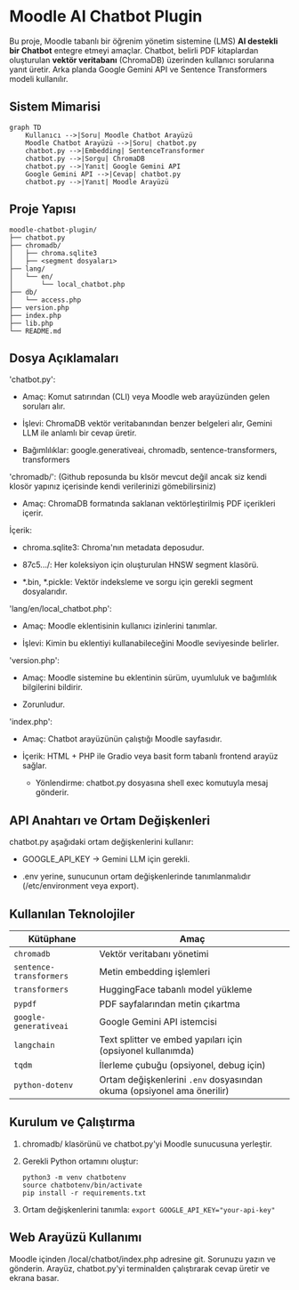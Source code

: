 # Moodle AI Chatbot Plugin 

Bu proje, Moodle tabanlı bir öğrenim yönetim sistemine (LMS) **AI destekli bir Chatbot** entegre etmeyi amaçlar. Chatbot, belirli PDF kitaplardan oluşturulan **vektör veritabanı** (ChromaDB) üzerinden kullanıcı sorularına yanıt üretir. Arka planda Google Gemini API ve Sentence Transformers modeli kullanılır.

## Sistem Mimarisi
```
graph TD
    Kullanıcı -->|Soru| Moodle Chatbot Arayüzü
    Moodle Chatbot Arayüzü -->|Soru| chatbot.py
    chatbot.py -->|Embedding| SentenceTransformer
    chatbot.py -->|Sorgu| ChromaDB
    chatbot.py -->|Yanıt| Google Gemini API
    Google Gemini API -->|Cevap| chatbot.py
    chatbot.py -->|Yanıt| Moodle Arayüzü

```
## Proje Yapısı
```
moodle-chatbot-plugin/
├── chatbot.py
├── chromadb/ 
│   ├── chroma.sqlite3
│   ├── <segment dosyaları>
├── lang/
│   └── en/
│       └── local_chatbot.php
├── db/
│   └── access.php
├── version.php
├── index.php
├── lib.php
└── README.md
```
## Dosya Açıklamaları
'chatbot.py': 

- Amaç: Komut satırından (CLI) veya Moodle web arayüzünden gelen soruları alır.

- İşlevi: ChromaDB vektör veritabanından benzer belgeleri alır, Gemini LLM ile anlamlı bir cevap üretir.

- Bağımlılıklar: google.generativeai, chromadb, sentence-transformers, transformers

'chromadb/': (Github reposunda bu klsör mevcut değil ancak siz kendi klosör yapınız içerisinde kendi verilerinizi gömebilirsiniz)

- Amaç: ChromaDB formatında saklanan vektörleştirilmiş PDF içerikleri içerir.

İçerik: 

- chroma.sqlite3: Chroma'nın metadata deposudur.

- 87c5.../: Her koleksiyon için oluşturulan HNSW segment klasörü.

- *.bin, *.pickle: Vektör indeksleme ve sorgu için gerekli segment dosyalarıdır.

 'lang/en/local_chatbot.php':
 
- Amaç: Moodle eklentisinin kullanıcı izinlerini tanımlar.

- İşlevi: Kimin bu eklentiyi kullanabileceğini Moodle seviyesinde belirler.

 'version.php':
 
- Amaç: Moodle sistemine bu eklentinin sürüm, uyumluluk ve bağımlılık bilgilerini bildirir.

- Zorunludur.

'index.php':

- Amaç: Chatbot arayüzünün çalıştığı Moodle sayfasıdır.

- İçerik: HTML + PHP ile Gradio veya basit form tabanlı frontend arayüz sağlar.

    - Yönlendirme: chatbot.py dosyasına shell exec komutuyla mesaj gönderir.
## API Anahtarı ve Ortam Değişkenleri
chatbot.py aşağıdaki ortam değişkenlerini kullanır:

- GOOGLE_API_KEY → Gemini LLM için gerekli.

- .env yerine, sunucunun ortam değişkenlerinde tanımlanmalıdır (/etc/environment veya export).

## Kullanılan Teknolojiler
| Kütüphane               | Amaç                                                                   |
| ----------------------- | ---------------------------------------------------------------------- |
| `chromadb`              | Vektör veritabanı yönetimi                                             |
| `sentence-transformers` | Metin embedding işlemleri                                              |
| `transformers`          | HuggingFace tabanlı model yükleme                                      |
| `pypdf`                 | PDF sayfalarından metin çıkartma                                       |
| `google-generativeai`   | Google Gemini API istemcisi                                            |
| `langchain`             | Text splitter ve embed yapıları için (opsiyonel kullanımda)            |
| `tqdm`                  | İlerleme çubuğu (opsiyonel, debug için)                                |
| `python-dotenv`         | Ortam değişkenlerini `.env` dosyasından okuma (opsiyonel ama önerilir) |


## Kurulum ve Çalıştırma
1. chromadb/ klasörünü ve chatbot.py'yi Moodle sunucusuna yerleştir.

2. Gerekli Python ortamını oluştur:
      ```
      python3 -m venv chatbotenv
      source chatbotenv/bin/activate
      pip install -r requirements.txt
      ```
4. Ortam değişkenlerini tanımla:
       ```
       export GOOGLE_API_KEY="your-api-key"
       ```

## Web Arayüzü Kullanımı

Moodle içinden /local/chatbot/index.php adresine git. Sorunuzu yazın ve gönderin. Arayüz, chatbot.py'yi terminalden çalıştırarak cevap üretir ve ekrana basar.


